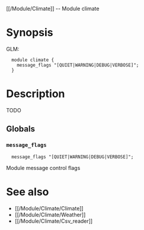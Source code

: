 [[/Module/Climate]] -- Module climate

# Synopsis
GLM:
~~~
  module climate {
    message_flags "[QUIET|WARNING|DEBUG|VERBOSE]";
  }
~~~

# Description

TODO

## Globals

### `message_flags`
~~~
  message_flags "[QUIET|WARNING|DEBUG|VERBOSE]";
~~~

Module message control flags

# See also
* [[/Module/Climate/Climate]]
* [[/Module/Climate/Weather]]
* [[/Module/Climate/Csv_reader]]

